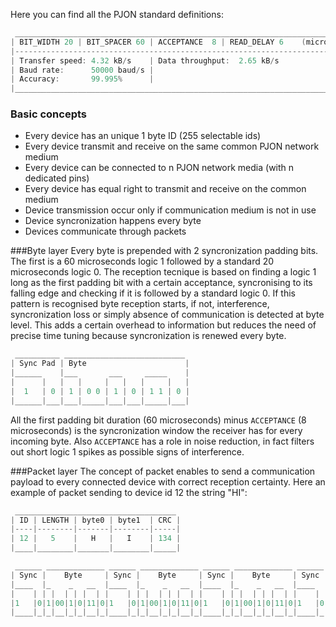 Here you can find all the PJON standard definitions:
```cpp  
 ______________________________________________________________________________
| BIT_WIDTH 20 | BIT_SPACER 60 | ACCEPTANCE  8 | READ_DELAY 6    (microseconds)|
|------------------------------------------------------------------------------|
| Transfer speed: 4.32 kB/s    | Data throughput:  2.65 kB/s                   |
| Baud rate:      50000 baud/s |                                               |
| Accuracy:       99.995%      |                                               |
|______________________________________________________________________________| 

```
### Basic concepts
* Every device has an unique 1 byte ID (255 selectable ids)
* Every device transmit and receive on the same common PJON network medium
* Every device can be connected to n PJON network media (with n dedicated pins)
* Every device has equal right to transmit and receive on the common medium
* Device transmission occur only if communication medium is not in use
* Device syncronization happens every byte
* Devices communicate through packets

###Byte layer
Every byte is prepended with 2 syncronization padding bits. The first is a 60 microseconds logic 1 followed by a standard 20 microseconds logic 0. The reception tecnique is based on finding a logic 1 long as the first padding bit with a certain acceptance, syncronising to its falling edge and checking if it is followed by a standard logic 0. If this pattern is recognised byte reception starts, if not, interference, syncronization loss or simply absence of communication is detected at byte level. This adds a certain overhead to information but reduces the need of precise time tuning because syncronization is renewed every byte.
```cpp  
 __________ ___________________________
| Sync Pad | Byte                      |
|______    |___       ___     _____    |
|      |   |   |     |   |   |     |   |
|  1   | 0 | 1 | 0 0 | 1 | 0 | 1 1 | 0 |
|______|___|___|_____|___|___|_____|___|

```
All the first padding bit duration (60 microseconds) minus `ACCEPTANCE` (8 microseconds) is the syncronization window the receiver has for every incoming byte. Also `ACCEPTANCE` has a role in noise reduction, in fact filters out short logic 1 spikes as possible signs of interference.

###Packet layer
The concept of packet enables to send a communication payload to every connected device with correct reception certainty. Here an example of packet sending to device id 12 the string "HI":
```cpp  
 ____________________________________ 
| ID | LENGTH | byte0 | byte1  | CRC |
|----|--------|-------|--------|-----|
| 12 |   5    |   H   |   I    | 134 |
|____|________|_______|________|_____|

 ______ _____________ ______ _____________ ______ _____________ ______ _____________
| Sync |    Byte     | Sync |    Byte     | Sync |    Byte     | Sync |    Byte     |
|____  |_    _   __  |____  |_    _   __  |____  |_    _   __  |____  |_    _   __  | 
|    | | |  | | |  | |    | | |  | | |  | |    | | |  | | |  | |    | | |  | | |  | |
|1   |0|1|00|1|0|11|0|1   |0|1|00|1|0|11|0|1   |0|1|00|1|0|11|0|1   |0|1|00|1|0|11|0|
|____|_|_|__|_|_|__|_|____|_|_|__|_|_|__|_|____|_|_|__|_|_|__|_|____|_|_|__|_|_|__|_|
```